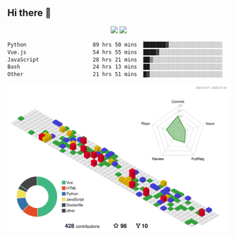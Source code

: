 ## Hi there 👋
<div align="center">
<span>  </span>
<img height="170px" src="https://github-readme-stats.vercel.app/api?username=bigQY&show_icons=true&count_private==true&v=3" /><span>        </span><img height="170px" src="https://github-readme-stats.vercel.app/api/top-langs/?username=bigQY&layout=compact&langs_count=8&hide=html&v=3" />
<span>  </span>
</div>
<div align="center">

<!--START_SECTION:waka-->

```txt
Python                     89 hrs 50 mins  ███████▓░░░░░░░░░░░░░░░░░   30.00 %
Vue.js                     54 hrs 55 mins  ████▓░░░░░░░░░░░░░░░░░░░░   18.34 %
JavaScript                 28 hrs 21 mins  ██▒░░░░░░░░░░░░░░░░░░░░░░   09.47 %
Bash                       24 hrs 13 mins  ██░░░░░░░░░░░░░░░░░░░░░░░   08.09 %
Other                      21 hrs 51 mins  █▓░░░░░░░░░░░░░░░░░░░░░░░   07.30 %
```

<!--END_SECTION:waka-->
</div>

![](./profile-3d-contrib/profile-gitblock.svg)
